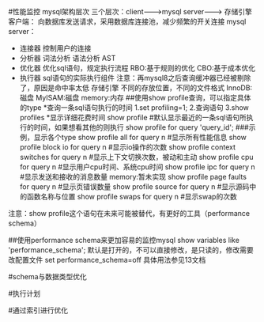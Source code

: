 #性能监控
mysql架构层次
三个层次：client--->mysql server---> 存储引擎
客户端：
向数据库发送请求，采用数据库连接池，减少频繁的开关连接
mysql server：
 * 连接器
 控制用户的连接
 * 分析器
  词法分析
  语法分析
  AST
 * 优化器
  优化sql语句，规定执行流程
  RBO:基于规则的优化
  CBO:基于成本优化
 * 执行器
  sql语句的实际执行组件
 注意：再mysql8之后查询缓冲器已经被剔除了，原因是命中率太低
存储引擎
  不同的存放位置，不同的文件格式
  InnoDB:磁盘
  MyISAM:磁盘
  memory:内存
##使用show profile查询，可以指定具体的type
*查询一条sql语句执行的时间
1.set profiling=1;
2.查询语句
3.show profiles
*显示详细花费时间
show profile   #默认显示最近的一条sql语句所执行的时间，如果想看其他的则执行
show profile for query 'query_id';
###示例，显示各个type
show profile all for query n #显示所有性能信息
show profile block io for query n #显示io操作的次数
show profile context switches for query n #显示上下文切换次数，被动和主动
show profile cpu for query n #显示用户cpu时间、系统cpu时间
show profile ipc for query n #显示发送和接收的消息数量
memory:暂未实现
show profile page faults for query n #显示页错误数量
show profile source for query n #显示源码中的函数名称与位置
show profile swaps for query n #显示swap的次数

注意：show profile这个语句在未来可能被替代，有更好的工具（performance schema）

##使用performance schema来更加容易的监控mysql
show variables like 'performance_schema';
默认是打开的，不可以直接修改，是只读的，修改需要改配置文件
set performance_schema=off
具体用法参见13文档







#schema与数据类型优化



#执行计划



#通过索引进行优化